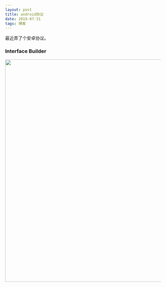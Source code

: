 ```yaml
---
layout: post
title: android协议
date: 2019-07-31
tags: 博客    
---
```


最近弄了个安卓协议。


### Interface Builder
<img src="/images/A/123.gif" height="720" width="1200">